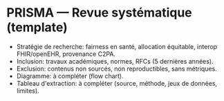 # PRISMA — Revue systématique (template)

- Stratégie de recherche: fairness en santé, allocation équitable, interop FHIR/openEHR, provenance C2PA.
- Inclusion: travaux académiques, normes, RFCs (5 dernières années).
- Exclusion: contenus non sourcés, non reproductibles, sans métriques.
- Diagramme: à compléter (flow chart).
- Tableau d'extraction: à compléter (source, méthode, jeux de données, limites).
